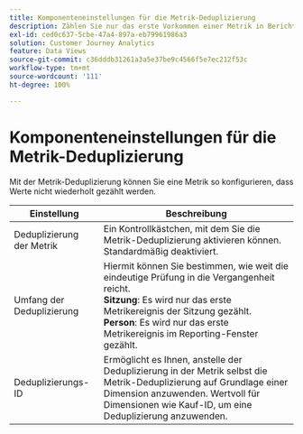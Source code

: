 ```yaml
---
title: Komponenteneinstellungen für die Metrik-Deduplizierung
description: Zählen Sie nur das erste Vorkommen einer Metrik in Berichten.
exl-id: ced0c637-5cbe-47a4-897a-eb79961986a3
solution: Customer Journey Analytics
feature: Data Views
source-git-commit: c36dddb31261a3a5e37be9c4566f5e7ec212f53c
workflow-type: tm+mt
source-wordcount: '111'
ht-degree: 100%

---
```


# Komponenteneinstellungen für die Metrik-Deduplizierung

Mit der Metrik-Deduplizierung können Sie eine Metrik so konfigurieren, dass Werte nicht wiederholt gezählt werden.

| Einstellung | Beschreibung |
| --- | --- |
| Deduplizierung der Metrik | Ein Kontrollkästchen, mit dem Sie die Metrik-Deduplizierung aktivieren können. Standardmäßig deaktiviert. |
| Umfang der Deduplizierung | Hiermit können Sie bestimmen, wie weit die eindeutige Prüfung in die Vergangenheit reicht.<br>**Sitzung**: Es wird nur das erste Metrikereignis der Sitzung gezählt.<br>**Person**: Es wird nur das erste Metrikereignis im Reporting-Fenster gezählt. |
| Deduplizierungs-ID | Ermöglicht es Ihnen, anstelle der Deduplizierung in der Metrik selbst die Metrik-Deduplizierung auf Grundlage einer Dimension anzuwenden. Wertvoll für Dimensionen wie Kauf-ID, um eine Deduplizierung anzuwenden. |
